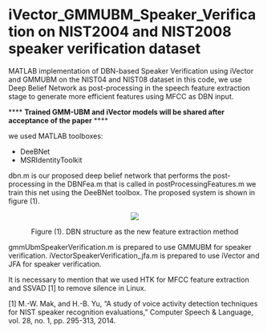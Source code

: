 # iVector_GMMUBM_Speaker_Verification on NIST2004 and NIST2008 speaker verification dataset
MATLAB implementation of DBN-based Speaker Verification using iVector and GMMUBM on the NIST04 and NIST08 dataset
in this code, we use Deep Belief Network as post-processing in the speech feature extraction stage to generate more efficient features using MFCC as DBN input.


**** **Trained GMM-UBM and iVector models will be shared after acceptance of the paper** ****


we used MATLAB toolboxes:
  * DeeBNet
  * MSRIdentityToolkit

dbn.m is our proposed deep belief network that performs the post-processing in the DBNFea.m that is called in postProcessingFeatures.m
we train this net using the DeeBNet toolbox.
The proposed system is shown in figure (1). 


<p align="center">
  <img src="https://user-images.githubusercontent.com/93467718/182956237-77600943-1755-48b5-b1ef-87e2af077b2c.jpg">
 </p>
 <p align="center">
 Figure (1). DBN structure as the new feature extraction method
</p>


gmmUbmSpeakerVerification.m is prepared to use GMMUBM for speaker verification.
iVectorSpeakerVerification_jfa.m is prepared to use iVector and JFA for speaker verification.

It is necessary to mention that we used HTK for MFCC feature extraction and SSVAD [1] to remove silence in Linux.


[1] M.-W. Mak, and H.-B. Yu, “A study of voice activity detection techniques for NIST speaker recognition evaluations,” Computer Speech & Language, vol. 28, no. 1, pp. 295-313, 2014.
